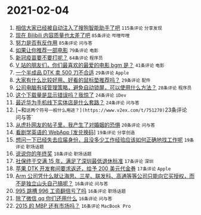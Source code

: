 # 2021-02-04

1. [相信大家已经被自动注入了搜狗智能助手了吧](https://www.v2ex.com/t/751120) `115条评论` `分享发现`
1. [现在 Bilibili 内容质量也太差了吧](https://www.v2ex.com/t/751221) `85条评论` `哔哩哔哩`
1. [努力是否有反作用](https://www.v2ex.com/t/751265) `85条评论` `问与答`
1. [如果让你推荐一部电影](https://www.v2ex.com/t/751220) `79条评论` `电影`
1. [新冠疫苗要不要打呢？](https://www.v2ex.com/t/751253) `64条评论` `程序员`
1. [V 站的朋友们，你们最喜欢的最爱的电影 bgm 是？](https://www.v2ex.com/t/751257) `41条评论` `电影`
1. [一个半成品 DTK 卖 500 刀不合适](https://www.v2ex.com/t/751167) `29条评论` `Apple`
1. [大家有什么比较好用、好看的鼠标垫推荐吗？](https://www.v2ex.com/t/751115) `29条评论` `配件`
1. [公司电脑有域管理策略，避免自动锁屏，可以使用什么方法？](https://www.v2ex.com/t/751179) `28条评论` `程序员`
1. [这个下载量是显示错误吗？我惊了](https://www.v2ex.com/t/751260) `24条评论` `iDev`
1. [最近华为手机线下实体店是什么套路？](https://www.v2ex.com/t/751149) `24条评论` `问与答`
1. [~和` 这两个符号一般什么用途？](https://www.v2ex.com/t/751270) `23条评论` `问与答`
1. [从虎扑网友的帖子里，我产生了对婚姻的恐惧](https://www.v2ex.com/t/751281) `20条评论` `问与答`
1. [看剧学英语的 WebApp [发兑换码]](https://www.v2ex.com/t/751247) `19条评论` `分享创造`
1. [想问一下已经失去应届身份，且没多少工作经验应该如何正确地找工作呢](https://www.v2ex.com/t/751215) `19条评论` `职场话题`
1. [说说你的年终奖](https://www.v2ex.com/t/751231) `18条评论` `职场话题`
1. [社保终于交满 15 年，满足了深圳最低退休标准](https://www.v2ex.com/t/751174) `17条评论` `深圳`
1. [苹果 DTK 开发套间要求返还，给予 200 美元代金券](https://www.v2ex.com/t/751116) `17条评论` `Apple`
1. [Arm 公司凭什么就让海思、三星、联发科、高通等等公司只能向它买授权，而不是独立山头自己搞呢？](https://www.v2ex.com/t/751239) `16条评论` `问与答`
1. [995 跳槽 996 工资翻倍亏了吗](https://www.v2ex.com/t/751234) `16条评论` `职场话题`
1. [除了微信 qq 你们还用什么](https://www.v2ex.com/t/751200) `16条评论` `问与答`
1. [2015 的 MBP 还有市场吗？](https://www.v2ex.com/t/751171) `16条评论` `MacBook Pro`
